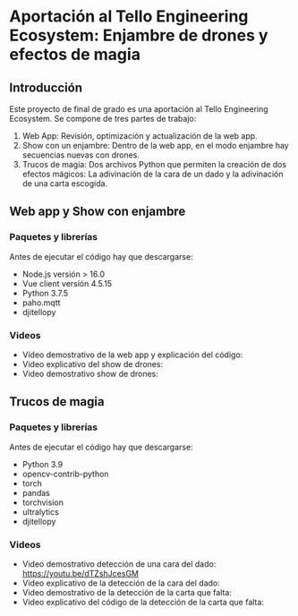 # Aportación al Tello Engineering Ecosystem: Enjambre de drones y efectos de magia
## Introducción
Este proyecto de final de grado es una aportación al Tello Engineering Ecosystem. Se compone de tres partes de trabajo:
1. Web App: Revisión, optimización y actualización de la web app.
2. Show con un enjambre: Dentro de la web app, en el modo enjambre hay secuencias nuevas con drones.
3. Trucos de magia: Dos archivos Python que permiten la creación de dos efectos mágicos: La adivinación de la cara de un dado y la adivinación de una carta escogida.
          
## Web app y Show con enjambre
### Paquetes y librerías 
Antes de ejecutar el código hay que descargarse:
- Node.js versión > 16.0
- Vue client versión 4.5.15
- Python 3.7.5
- paho.mqtt
- djitellopy
### Videos
- Vídeo demostrativo de la web app y explicación del código:
- Video explicativo del show de drones:
- Video demostrativo show de drones:
## Trucos de magia
### Paquetes y librerías 
Antes de ejecutar el código hay que descargarse:
- Python 3.9
- opencv-contrib-python
- torch
- pandas
- torchvision
- ultralytics
- djitellopy
### Videos
- Video demostrativo detección de una cara del dado: https://youtu.be/dTZshJcesGM
- Video explicativo de la detección de la cara del dado:
- Video demostrativo de la detección de la carta que falta:
- Video explicativo del código de la detección de la carta que falta:
